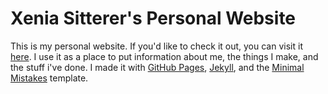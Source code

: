 # Xenia Sitterer's Personal Website

This is my personal website. If you'd like to check it out, you can visit it [here](https://xeniasitterer.com). I use it as a place to put information about me, the things I make, and the stuff i've done. I made it with [GitHub Pages](https://pages.github.com/), [Jekyll](https://jekyllrb.com/), and the [Minimal Mistakes](https://mmistakes.github.io/minimal-mistakes/) template. 
